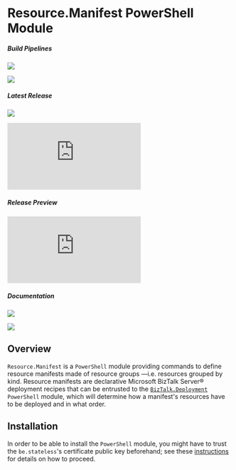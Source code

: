 ﻿# Resource.Manifest PowerShell Module

##### Build Pipelines

[![][pipeline.mr.badge]][pipeline.mr]

[![][pipeline.ci.badge]][pipeline.ci]

##### Latest Release

[![][module.badge]][module]

[![][release.badge]][release]

##### Release Preview

[![][module.preview.badge]][module.preview]

##### Documentation

[![][doc.main.badge]][doc.main]

[![][doc.this.badge]][doc.this]

## Overview

`Resource.Manifest` is a `PowerShell` module providing commands to define resource manifests made of resource groups &mdash;i.e. resources grouped by kind. Resource manifests are declarative Microsoft BizTalk Server® deployment recipes that can be entrusted to the [`BizTalk.Deployment`][biztalk.deployment] `PowerShell` module, which will determine how a manifest's resources have to be deployed and in what order.

## Installation

In order to be able to install the `PowerShell` module, you might have to trust the `be.stateless`'s certificate public key beforehand; see these [instructions][doc.install] for details on how to proceed.

<!-- badges -->

[doc.install]: https://www.stateless.be/PowerShell/Module/Installation.html "PowerShell Module Installation"
[doc.main.badge]: https://img.shields.io/static/v1?label=BizTalk.Factory%20SDK&message=User's%20Guide&color=8CA1AF&logo=readthedocs
[doc.main]: https://www.stateless.be/ "BizTalk.Factory SDK User's Guide"
[doc.this.badge]: https://img.shields.io/static/v1?label=Resource.Manifest&message=User's%20Guide&color=8CA1AF&logo=readthedocs
[doc.this]: https://www.stateless.be/PowerShell/Module/Resource/Manifest "Resource.Manifest PowerShell Module User's Guide"
[github.badge]: https://img.shields.io/static/v1?label=Repository&message=Be.Stateless.PowerShell.Module.Resource.Manifest&logo=github
[github]: https://github.com/icraftsoftware/Be.Stateless.PowerShell.Module.Resource.Manifest "Be.Stateless.PowerShell.Module.Resource.Manifest GitHub Repository"
[module.badge]: https://img.shields.io/powershellgallery/v/Resource.Manifest.svg?label=Resource.Manifest&style=flat&logo=powershell
[module]: https://www.powershellgallery.com/packages/Resource.Manifest "Resource.Manifest PowerShell Module"
[module.preview.badge]: https://badge-factory.azurewebsites.net/package/icraftsoftware/be.stateless/BizTalk.Factory.Preview/Resource.Manifest?logo=powershell
[module.preview]: https://dev.azure.com/icraftsoftware/be.stateless/_packaging?_a=package&feed=BizTalk.Factory.Preview&package=Resource.Manifest&protocolType=NuGet "Resource.Manifest PowerShell Module Preview"
[pipeline.ci.badge]: https://dev.azure.com/icraftsoftware/be.stateless/_apis/build/status/Be.Stateless.PowerShell.Module.Resource.Manifest%20Continuous%20Integration?branchName=master&label=Continuous%20Integration%20Build
[pipeline.ci]: https://dev.azure.com/icraftsoftware/be.stateless/_build/latest?definitionId=25&branchName=master "Be.Stateless.PowerShell.Module.Resource.Manifest Continuous Integration Build Pipeline"
[pipeline.mr.badge]: https://dev.azure.com/icraftsoftware/be.stateless/_apis/build/status/Be.Stateless.PowerShell.Module.Resource.Manifest%20Manual%20Release?branchName=master&label=Manual%20Release%20Build
[pipeline.mr]: https://dev.azure.com/icraftsoftware/be.stateless/_build/latest?definitionId=26&branchName=master "Be.Stateless.PowerShell.Module.Resource.Manifest Manual Release Build Pipeline"
[release.badge]: https://img.shields.io/github/v/release/icraftsoftware/Be.Stateless.PowerShell.Module.Resource.Manifest?label=Release&logo=github
[release]: https://github.com/icraftsoftware/Be.Stateless.PowerShell.Module.Resource.Manifest/releases/latest "Be.Stateless.PowerShell.Module.Resource.Manifest GitHub Release"

<!-- links -->

[biztalk.deployment]: https://github.com/icraftsoftware/Be.Stateless.PowerShell.Module.BizTalk.Deployment
